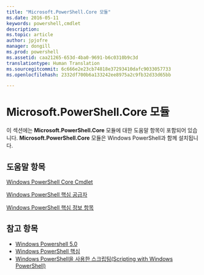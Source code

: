 ```yaml
---
title: "Microsoft.PowerShell.Core 모듈"
ms.date: 2016-05-11
keywords: powershell,cmdlet
description: 
ms.topic: article
author: jpjofre
manager: dongill
ms.prod: powershell
ms.assetid: caa21265-653d-4ba0-9691-b6c0310b9c3d
translationtype: Human Translation
ms.sourcegitcommit: 6c666e2e23cb74818e37293410dafc9033057733
ms.openlocfilehash: 2332df700b6a133242ee8975a2c9fb32d33d65bb

---
```


# Microsoft.PowerShell.Core 모듈
이 섹션에는 **Microsoft.PowerShell.Core** 모듈에 대한 도움말 항목이 포함되어 있습니다. **Microsoft.PowerShell.Core** 모듈은 Windows PowerShell과 함께 설치됩니다.

## 도움말 항목
[Windows PowerShell Core Cmdlet](http://go.microsoft.com/fwlink/?LinkID=245857)

[Windows PowerShell 핵심 공급자](Windows-PowerShell-Core-Providers.md)

[Windows PowerShell 핵심 정보 항목](Windows-PowerShell-Core-About-Topics.md)

## 참고 항목
- [Windows Powershell 5.0](Windows-PowerShell-5.0.md)
- [Windows PowerShell 핵심](https://technet.microsoft.com/en-us/library/4b75f1e4-f327-48f3-92ab-bf5435094d41)
- [Windows PowerShell을 사용한 스크립팅(Scripting with Windows PowerShell)](../../getting-started/fundamental/Scripting-with-Windows-PowerShell.md)




<!--HONumber=Oct16_HO3-->


